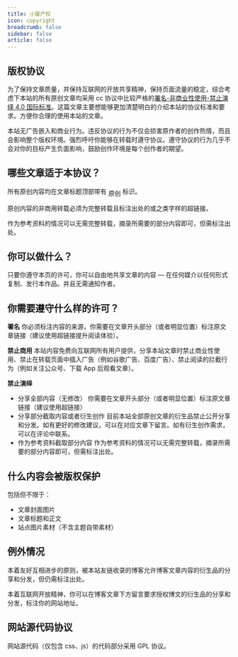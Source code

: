 ```yaml
---
title: 小屋产权
icon: copyright
breadcrumb: false
sidebar: false
article: false
---
```



## 版权协议
为了保持文章质量，并保持互联网的开放共享精神，保持页面流量的稳定，综合考虑下本站的所有原创文章均采用 cc 协议中比较严格的[署名-非商业性使用-禁止演绎 4.0 国际标准](https://creativecommons.org/licenses/by-nc-nd/4.0/deed.zh)。这篇文章主要想能够更加清楚明白的介绍本站的协议标准和要求。方便你合理的使用本站的文章。

本站无广告嵌入和商业行为。违反协议的行为不仅会损害原作者的创作热情，而且会影响整个版权环境。强烈呼吁你能够在转载时遵守协议。遵守协议的行为几乎不会对你的目标产生负面影响，鼓励创作环境是每个创作者的期望。

## 哪些文章适于本协议？
所有原创内容均在文章标题顶部带有 <span class="page-original-info" vertical="middle" style="vertical-align:sub">原创</span> 标识。

原创内容的非商用转载必须为完整转载且标注出处的<Badge text="带有完整url链接" type="tip" vertical="middle" />或<Badge text="访问原文" type="tip" vertical="middle" />之类字样的超链接。

作为参考资料的情况可以无需完整转载，摘录所需要的部分内容即可，但需标注出处。

## 你可以做什么？
只要你遵守本页的许可，你可以自由地共享文章的内容 — 在任何媒介以任何形式复制、发行本作品。并且无需通知作者。

## 你需要遵守什么样的许可？
**署名**
你必须标注内容的来源，你需要在文章开头部分（或者明显位置）标注原文章链接（建议使用超链接提升阅读体验）。

**禁止商用**
本站内容免费向互联网所有用户提供，分享本站文章时禁止商业性使用、禁止在转载页面中插入广告（例如谷歌广告、百度广告）、禁止阅读的拦截行为（例如关注公众号、下载 App 后观看文章）。

**禁止演绎**
- 分享全部内容（无修改）
你需要在文章开头部分（或者明显位置）标注原文章链接（建议使用超链接）
- 分享部分截取内容或者衍生创作
目前本站全部原创文章的衍生品禁止公开分享和分发。如有更好的修改建议，可以在对应文章下留言。如有衍生创作需求，可以在评论中联系。
- 作为参考资料截取部分内容
作为参考资料的情况可以无需完整转载，摘录所需要的部分内容即可，但需标注出处。

## 什么内容会被版权保护
包括但不限于：

- 文章封面图片
- 文章标题和正文
- 站点图片素材（不含主题自带素材）

## 例外情况
本着友好互相进步的原则，被本站友链收录的博客允许博客文章内容的衍生品的分享和分发，但仍需标注出处。

本着互联网开放精神，你可以在博客文章下方留言要求授权博文的衍生品的分享和分发，标注你的网站地址。

## 网站源代码协议
网站源代码（仅包含 css、js）的代码部分采用 GPL 协议。
